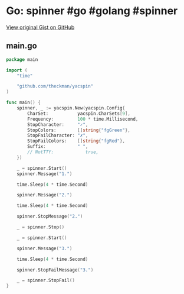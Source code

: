 # Go: spinner #go #golang #spinner

[View original Gist on GitHub](https://gist.github.com/Integralist/bdc3a6391682d351516ebcf766229e5b)

## main.go

```go
package main

import (
	"time"

	"github.com/theckman/yacspin"
)

func main() {
	spinner, _ := yacspin.New(yacspin.Config{
		CharSet:           yacspin.CharSets[9],
		Frequency:         100 * time.Millisecond,
		StopCharacter:     "✓",
		StopColors:        []string{"fgGreen"},
		StopFailCharacter: "✗",
		StopFailColors:    []string{"fgRed"},
		Suffix:            " ",
		// NotTTY:            true,
	})

	_ = spinner.Start()
	spinner.Message("1.")

	time.Sleep(4 * time.Second)

	spinner.Message("2.")

	time.Sleep(4 * time.Second)

	spinner.StopMessage("2.")

	_ = spinner.Stop()

	_ = spinner.Start()

	spinner.Message("3.")

	time.Sleep(4 * time.Second)

	spinner.StopFailMessage("3.")

	_ = spinner.StopFail()
}
```

